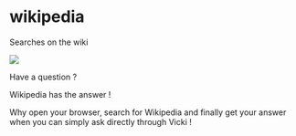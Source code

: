 # wikipedia
Searches on the wiki<br>

<img src="https://upload.wikimedia.org/wikipedia/commons/thumb/d/d1/Wikipedia-logo-v2-fr.svg/1200px-Wikipedia-logo-v2-fr.svg.png">


Have a question ?<br>

Wikipedia has the answer ! <br>

Why open your browser, search for Wikipedia and finally get your answer when you can simply ask directly through Vicki ! <br>
